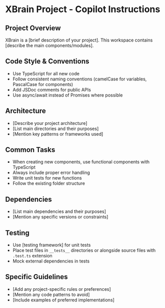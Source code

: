 # XBrain Project - Copilot Instructions

## Project Overview
XBrain is a [brief description of your project]. This workspace contains [describe the main components/modules].

## Code Style & Conventions
- Use TypeScript for all new code
- Follow consistent naming conventions (camelCase for variables, PascalCase for components)
- Add JSDoc comments for public APIs
- Use async/await instead of Promises where possible

## Architecture
- [Describe your project architecture]
- [List main directories and their purposes]
- [Mention key patterns or frameworks used]

## Common Tasks
- When creating new components, use functional components with TypeScript
- Always include proper error handling
- Write unit tests for new functions
- Follow the existing folder structure

## Dependencies
- [List main dependencies and their purposes]
- [Mention any specific versions or constraints]

## Testing
- Use [testing framework] for unit tests
- Place test files in `__tests__` directories or alongside source files with `.test.ts` extension
- Mock external dependencies in tests

## Specific Guidelines
- [Add any project-specific rules or preferences]
- [Mention any code patterns to avoid]
- [Include examples of preferred implementations]